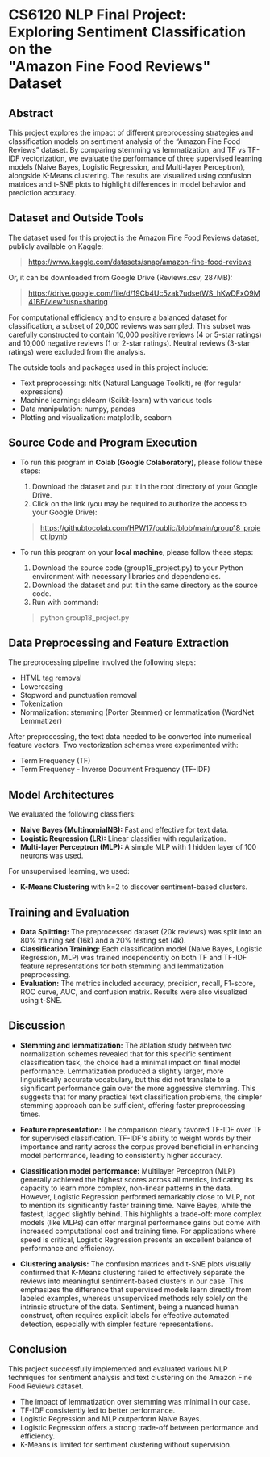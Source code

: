 # **CS6120 NLP Final Project:<br>Exploring Sentiment Classification on the <br>"Amazon Fine Food Reviews" Dataset**

## **Abstract**

This project explores the impact of different preprocessing strategies and classification models on sentiment analysis of the “Amazon Fine Food Reviews” dataset. By comparing stemming vs lemmatization, and TF vs TF-IDF vectorization, we evaluate the performance of three supervised learning models (Naive Bayes, Logistic Regression, and Multi-layer Perceptron), alongside K-Means clustering. The results are visualized using confusion matrices and t-SNE plots to highlight differences in model behavior and prediction accuracy.

## **Dataset and Outside Tools**

The dataset used for this project is the Amazon Fine Food Reviews dataset, publicly available on Kaggle:
> https://www.kaggle.com/datasets/snap/amazon-fine-food-reviews

Or, it can be downloaded from Google Drive (Reviews.csv, 287MB):
> https://drive.google.com/file/d/19Cb4Uc5zak7udsetWS_hKwDFxO9M41BF/view?usp=sharing

For computational efficiency and to ensure a balanced dataset for classification, a subset of 20,000 reviews was sampled. This subset was carefully constructed to contain 10,000 positive reviews (4 or 5-star ratings) and 10,000 negative reviews (1 or 2-star ratings). Neutral reviews (3-star ratings) were excluded from the analysis.

The outside tools and packages used in this project include:
- Text preprocessing: nltk (Natural Language Toolkit), re (for regular expressions)
- Machine learning: sklearn (Scikit-learn) with various tools
- Data manipulation: numpy, pandas
- Plotting and visualization: matplotlib, seaborn

## **Source Code and Program Execution**

- To run this program in **Colab (Google Colaboratory)**, please follow these steps:
  1. Download the dataset and put it in the root directory of your Google Drive.
  2. Click on the link (you may be required to authorize the access to your Google Drive):
    > https://githubtocolab.com/HPW17/public/blob/main/group18_project.ipynb

- To run this program on your **local machine**, please follow these steps:
  1. Download the source code (group18_project.py) to your Python environment with necessary libraries and dependencies. 
  2. Download the dataset and put it in the same directory as the source code.
  3. Run with command: 
    > python group18_project.py

## **Data Preprocessing and Feature Extraction**

The preprocessing pipeline involved the following steps:
- HTML tag removal
- Lowercasing
- Stopword and punctuation removal
- Tokenization
- Normalization: stemming (Porter Stemmer) or lemmatization (WordNet Lemmatizer)

After preprocessing, the text data needed to be converted into numerical feature vectors. Two vectorization schemes were experimented with: 
- Term Frequency (TF)
- Term Frequency - Inverse Document Frequency (TF-IDF)

## **Model Architectures**

We evaluated the following classifiers:
- **Naive Bayes (MultinomialNB):** Fast and effective for text data.
- **Logistic Regression (LR):** Linear classifier with regularization.
- **Multi-layer Perceptron (MLP):** A simple MLP with 1 hidden layer of 100 neurons was used.

For unsupervised learning, we used:
- **K-Means Clustering** with k=2 to discover sentiment-based clusters.

## **Training and Evaluation**

- **Data Splitting:** The preprocessed dataset (20k reviews) was split into an 80% training set (16k) and a 20% testing set (4k).
- **Classification Training:** Each classification model (Naive Bayes, Logistic Regression, MLP) was trained independently on both TF and TF-IDF feature representations for both stemming and lemmatization preprocessing.
- **Evaluation:** The metrics included accuracy, precision, recall, F1-score, ROC curve, AUC, and confusion matrix. Results were also visualized using t-SNE.

## **Discussion**

- **Stemming and lemmatization:** The ablation study between two normalization schemes revealed that for this specific sentiment classification task, the choice had a minimal impact on final model performance. Lemmatization produced a slightly larger, more linguistically accurate vocabulary, but this did not translate to a significant performance gain over the more aggressive stemming. This suggests that for many practical text classification problems, the simpler stemming approach can be sufficient, offering faster preprocessing times.

- **Feature representation:** The comparison clearly favored TF-IDF over TF for supervised classification. TF-IDF's ability to weight words by their importance and rarity across the corpus proved beneficial in enhancing model performance, leading to consistently higher accuracy. 

- **Classification model performance:** Multilayer Perceptron (MLP) generally achieved the highest scores across all metrics, indicating its capacity to learn more complex, non-linear patterns in the data. However, Logistic Regression performed remarkably close to MLP, not to mention its significantly faster training time. Naive Bayes, while the fastest, lagged slightly behind. This highlights a trade-off: more complex models (like MLPs) can offer marginal performance gains but come with increased computational cost and training time. For applications where speed is critical, Logistic Regression presents an excellent balance of performance and efficiency.

- **Clustering analysis:** The confusion matrices and t-SNE plots visually confirmed that K-Means clustering failed to effectively separate the reviews into meaningful sentiment-based clusters in our case. This emphasizes the difference that supervised models learn directly from labeled examples, whereas unsupervised methods rely solely on the intrinsic structure of the data. Sentiment, being a nuanced human construct, often requires explicit labels for effective automated detection, especially with simpler feature representations.

## **Conclusion**

This project successfully implemented and evaluated various NLP techniques for sentiment analysis and text clustering on the Amazon Fine Food Reviews dataset.
- The impact of lemmatization over stemming was minimal in our case.
- TF-IDF consistently led to better performance.
- Logistic Regression and MLP outperform Naive Bayes.
- Logistic Regression offers a strong trade-off between performance and efficiency.
- K-Means is limited for sentiment clustering without supervision.

